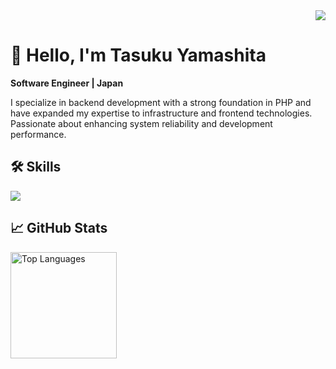 <div align="right">
  <img src="https://komarev.com/ghpvc/?username=tasuku43" />
</div>

# 👋 Hello, I'm Tasuku Yamashita

**Software Engineer | Japan**

I specialize in backend development with a strong foundation in PHP and have expanded my expertise to infrastructure and frontend technologies. Passionate about enhancing system reliability and development performance.

## 🛠️ Skills

<p align="left">
  <img src="https://skillicons.dev/icons?i=php,go,typescript,docker,kubernetes,aws,terraform" />
</p>

## 📈 GitHub Stats

<p align="left">
  <img alt="Top Languages" height="170px" src="https://github-readme-stats.vercel.app/api/top-langs/?username=tasuku43&theme=vue-dark&layout=compact" />
</p>
